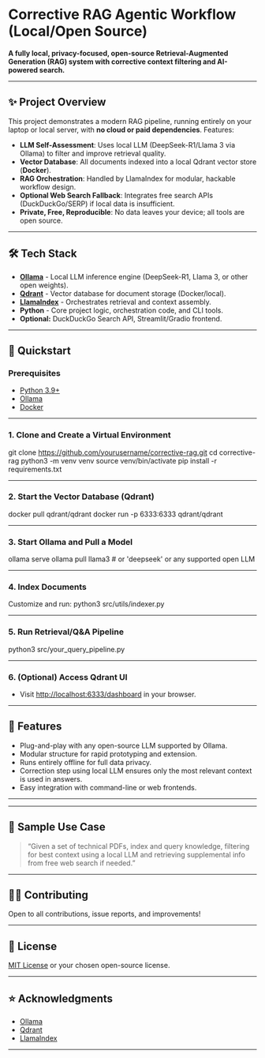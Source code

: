 # Corrective RAG Agentic Workflow (Local/Open Source)

**A fully local, privacy-focused, open-source Retrieval-Augmented Generation (RAG) system with corrective context filtering and AI-powered search.**

---

## ✨ Project Overview

This project demonstrates a modern RAG pipeline, running entirely on your laptop or local server, with **no cloud or paid dependencies**. Features:

- **LLM Self-Assessment**: Uses local LLM (DeepSeek-R1/Llama 3 via Ollama) to filter and improve retrieval quality.
- **Vector Database**: All documents indexed into a local Qdrant vector store (**Docker**).
- **RAG Orchestration**: Handled by LlamaIndex for modular, hackable workflow design.
- **Optional Web Search Fallback**: Integrates free search APIs (DuckDuckGo/SERP) if local data is insufficient.
- **Private, Free, Reproducible**: No data leaves your device; all tools are open source.

---

## 🛠️ Tech Stack

- **[Ollama](https://ollama.com/)** - Local LLM inference engine (DeepSeek-R1, Llama 3, or other open weights).
- **[Qdrant](https://qdrant.tech/)** - Vector database for document storage (Docker/local).
- **[LlamaIndex](https://www.llamaindex.ai/)** - Orchestrates retrieval and context assembly.
- **Python** - Core project logic, orchestration code, and CLI tools.
- **Optional:** DuckDuckGo Search API, Streamlit/Gradio frontend.

---

## 🚀 Quickstart

### Prerequisites

- [Python 3.9+](https://www.python.org/)
- [Ollama](https://ollama.com/)
- [Docker](https://www.docker.com/products/docker-desktop)

---

### 1. Clone and Create a Virtual Environment

git clone https://github.com/yourusername/corrective-rag.git
cd corrective-rag
python3 -m venv venv
source venv/bin/activate
pip install -r requirements.txt

---

### 2. Start the Vector Database (Qdrant)

docker pull qdrant/qdrant
docker run -p 6333:6333 qdrant/qdrant


---

### 3. Start Ollama and Pull a Model

ollama serve
ollama pull llama3 # or 'deepseek' or any supported open LLM


---

### 4. Index Documents

Customize and run:
python3 src/utils/indexer.py

---

### 5. Run Retrieval/Q&A Pipeline

python3 src/your_query_pipeline.py


---

### 6. (Optional) Access Qdrant UI

- Visit [http://localhost:6333/dashboard](http://localhost:6333/dashboard) in your browser.

---

## 🧩 Features

- Plug-and-play with any open-source LLM supported by Ollama.
- Modular structure for rapid prototyping and extension.
- Runs entirely offline for full data privacy.
- Correction step using local LLM ensures only the most relevant context is used in answers.
- Easy integration with command-line or web frontends.

---

---

## 📝 Sample Use Case

> “Given a set of technical PDFs, index and query knowledge, filtering for best context using a local LLM and retrieving supplemental info from free web search if needed.”

---

## 🙋‍♂️ Contributing

Open to all contributions, issue reports, and improvements!

---

## 📜 License

[MIT License](LICENSE) or your chosen open-source license.

---

## ⭐ Acknowledgments

- [Ollama](https://ollama.com/)
- [Qdrant](https://qdrant.tech/)
- [LlamaIndex](https://www.llamaindex.ai/)

---


